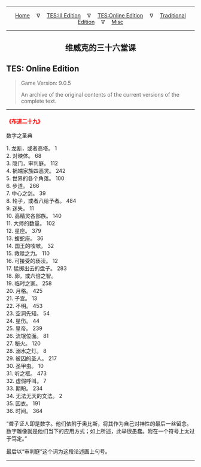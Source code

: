 
---

<!-- Jekyll Page Links -->

<center>
<a href="../../../../index.html">Home</a>
&emsp;&nabla;&emsp;
<a href="../../../index-tes3.html">TES:III Edition</a>
&emsp;&nabla;&emsp;
<a href="../../../index-teso.html">TES:Online Edition</a>
&emsp;&nabla;&emsp;
<a href="../../../index-traditional.html">Traditional Edition</a>
&emsp;&nabla;&emsp;
<a href="../../../index-misc.html">Misc</a>
</center>

<!-- Markdown Body Below: -->

---

<center>
<h2><span style="font-family:Georgia">维威克的三十六堂课</span></h2>
</center>

## TES: Online Edition

> Game Version: 9.0.5
>
> An archive of the original contents of the current versions of the complete text.

---

#### <span style="color:red">《布道二十九》</span>

数字之圣典

1\. 龙断，或者高塔。 1\
2\. 对映体。 68\
3\. 隐门，审判庭。 112\
4\. 祸端家族四恶灵。 242\
5\. 世界的各个角落。 100\
6\. 步道。 266\
7\. 中心之剑。 39\
8\. 轮子，或者八给予者。 484\
9\. 迷失。 11\
10\. 高精灵各部族。 140\
11\. 大师的数量。 102\
12\. 星座。 379\
13\. 蝮蛇座。 36\
14\. 国王的咳嗽。 32\
15\. 救赎之力。 110\
16\. 可接受的亵渎。 12\
17\. 猛掷出去的盘子。 283\
18\. 卵，或六倍之智。\
19\. 临时之家。 258\
20\. 月格。 425\
21\. 子宫。 13\
22\. 不明。 453\
23\. 空洞先知。 54\
24\. 星伤。 44\
25\. 皇帝。 239\
26\. 流氓位面。 81\
27\. 秘火。 120\
28\. 溺水之灯。 8\
29\. 被囚的圣人。 217\
30\. 圣甲虫。 10\
31\. 听之框。 473\
32\. 虚假呼叫。 7\
33\. 期盼。 234\
34\. 无法无天的文法。 2\
35\. 囚衣。 191\
36\. 时间。 364

“聋子证人即是数字。他们依附于奥比斯，将其作为自己对神性的最后一丝留念。数字雕像就是他们当下的应用方式；如上所述，此举很愚蠢。附在一个符号上太过于笃定。”

最后以“审判庭”这个词为这段论述画上句号。

---
